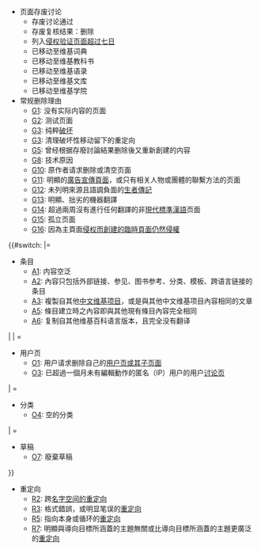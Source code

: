   - 页面存废讨论
      - 存废讨论通过
      - 存废复核结果：删除
      - 列入[侵权验证页面超过七日](https://zh.wikipedia.org/wiki/WP:CV "wikilink")
      - 已移动至维基词典
      - 已移动至维基教科书
      - 已移动至维基语录
      - 已移动至维基文库
      - 已移动至维基学院
  - 常规删除理由
      - [G1](https://zh.wikipedia.org/wiki/WP:CSD#G1 "wikilink"): 没有实际内容的页面
      - [G2](https://zh.wikipedia.org/wiki/WP:CSD#G2 "wikilink"): 测试页面
      - [G3](https://zh.wikipedia.org/wiki/WP:CSD#G3 "wikilink"): 纯粹[破坏](https://zh.wikipedia.org/wiki/WP:VAN "wikilink")
      - [G3](https://zh.wikipedia.org/wiki/WP:CSD#G3 "wikilink"): 清理破坏性移动留下的重定向
      - [G5](https://zh.wikipedia.org/wiki/WP:CSD#G5 "wikilink"): 曾经根据存廢討論結果删除後又重新創建的内容
      - [G8](https://zh.wikipedia.org/wiki/WP:CSD#G8 "wikilink"): 技术原因
      - [G10](https://zh.wikipedia.org/wiki/WP:CSD#G10 "wikilink"): 原作者请求删除或清空页面
      - [G11](https://zh.wikipedia.org/wiki/WP:CSD#G11 "wikilink"): 明顯的[廣告宣傳頁面](https://zh.wikipedia.org/wiki/WP:SOAP "wikilink")，或只有相关人物或團體的聯繫方法的页面
      - [G12](https://zh.wikipedia.org/wiki/WP:CSD#G12 "wikilink"): 未列明來源且語調負面的[生者傳記](https://zh.wikipedia.org/wiki/WP:BLP "wikilink")
      - [G13](https://zh.wikipedia.org/wiki/WP:CSD#G13 "wikilink"): 明顯、拙劣的機器翻譯
      - [G14](https://zh.wikipedia.org/wiki/WP:CSD#G14 "wikilink"): 超過兩周沒有進行任何翻譯的非[現代標準漢語](../Page/現代標準漢語.md "wikilink")页面
      - [G15](https://zh.wikipedia.org/wiki/WP:CSD#G15 "wikilink"): 孤立页面
      - [G16](https://zh.wikipedia.org/wiki/WP:CSD#G16 "wikilink"): 因為主頁面[侵权而創建的臨時頁面仍然侵權](https://zh.wikipedia.org/wiki/WP:侵权 "wikilink")

{{\#switch: |=

  - 条目
      - [A1](https://zh.wikipedia.org/wiki/WP:CSD#A1 "wikilink"): 内容空泛
      - [A2](https://zh.wikipedia.org/wiki/WP:CSD#A2 "wikilink"): 內容只包括外部链接、参见、图书参考、分类、模板、跨语言链接的条目
      - [A3](https://zh.wikipedia.org/wiki/WP:CSD#A3 "wikilink"): 複製自其他[中文维基项目](https://zh.wikipedia.org/wiki/T:Wikimedia_project "wikilink")，或是與其他中文维基项目內容相同的文章
      - [A5](https://zh.wikipedia.org/wiki/WP:CSD#A5 "wikilink"): 條目建立時之內容即與其他現有條目內容完全相同
      - [A6](https://zh.wikipedia.org/wiki/WP:CSD#A6 "wikilink"): 复制自其他维基百科语言版本，且完全没有翻译

|  | =

  - 用户页
      - [O1](https://zh.wikipedia.org/wiki/WP:CSD#O1 "wikilink"): 用户请求删除自己的[用户页或其子页面](https://zh.wikipedia.org/wiki/H:用户页 "wikilink")
      - [O3](https://zh.wikipedia.org/wiki/WP:CSD#O3 "wikilink"): 已超過一個月未有編輯動作的匿名（IP）用户的用户[讨论页](https://zh.wikipedia.org/wiki/WP:TALK "wikilink")

|  =

  - 分类
      - [O4](https://zh.wikipedia.org/wiki/WP:CSD#O4 "wikilink"): 空的分类

|  =

  - 草稿
      - [O7](https://zh.wikipedia.org/wiki/WP:CSD#O7 "wikilink"): 廢棄草稿

}}

  - 重定向
      - [R2](https://zh.wikipedia.org/wiki/WP:CSD#R2 "wikilink"): 跨[名字空间的](https://zh.wikipedia.org/wiki/H:NS "wikilink")[重定向](https://zh.wikipedia.org/wiki/WP:R "wikilink")
      - [R3](https://zh.wikipedia.org/wiki/WP:CSD#R3 "wikilink"): 格式錯誤，或明显笔误的[重定向](https://zh.wikipedia.org/wiki/WP:R "wikilink")
      - [R5](https://zh.wikipedia.org/wiki/WP:CSD#R5 "wikilink"): 指向本身或循环的[重定向](https://zh.wikipedia.org/wiki/WP:R "wikilink")
      - [R7](https://zh.wikipedia.org/wiki/WP:CSD#R7 "wikilink"): 明顯與導向目標所涵蓋的主題無關或比導向目標所涵蓋的主題更廣泛的[重定向](https://zh.wikipedia.org/wiki/WP:R "wikilink")